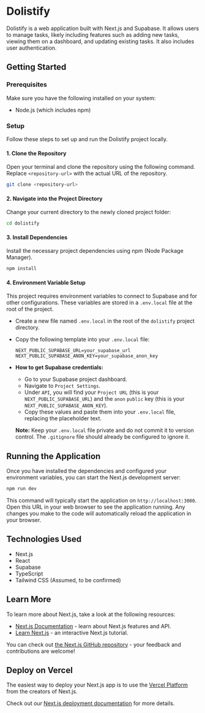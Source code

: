 # Dolistify

Dolistify is a web application built with Next.js and Supabase. It allows users to manage tasks, likely including features such as adding new tasks, viewing them on a dashboard, and updating existing tasks. It also includes user authentication.

## Getting Started

### Prerequisites

Make sure you have the following installed on your system:
*   Node.js (which includes npm)

### Setup

Follow these steps to set up and run the Dolistify project locally.

#### 1. Clone the Repository

Open your terminal and clone the repository using the following command. Replace `<repository-url>` with the actual URL of the repository.

```bash
git clone <repository-url>
```

#### 2. Navigate into the Project Directory

Change your current directory to the newly cloned project folder:

```bash
cd dolistify
```

#### 3. Install Dependencies

Install the necessary project dependencies using npm (Node Package Manager).

```bash
npm install
```

#### 4. Environment Variable Setup

This project requires environment variables to connect to Supabase and for other configurations. These variables are stored in a `.env.local` file at the root of the project.

*   Create a new file named `.env.local` in the root of the `dolistify` project directory.
*   Copy the following template into your `.env.local` file:

    ```env
    NEXT_PUBLIC_SUPABASE_URL=your_supabase_url
    NEXT_PUBLIC_SUPABASE_ANON_KEY=your_supabase_anon_key
    ```

*   **How to get Supabase credentials:**
    *   Go to your Supabase project dashboard.
    *   Navigate to `Project Settings`.
    *   Under `API`, you will find your `Project URL` (this is your `NEXT_PUBLIC_SUPABASE_URL`) and the `anon` `public` key (this is your `NEXT_PUBLIC_SUPABASE_ANON_KEY`).
    *   Copy these values and paste them into your `.env.local` file, replacing the placeholder text.

    **Note:** Keep your `.env.local` file private and do not commit it to version control. The `.gitignore` file should already be configured to ignore it.

## Running the Application

Once you have installed the dependencies and configured your environment variables, you can start the Next.js development server:

```bash
npm run dev
```

This command will typically start the application on `http://localhost:3000`. Open this URL in your web browser to see the application running.
Any changes you make to the code will automatically reload the application in your browser.

## Technologies Used

*   Next.js
*   React
*   Supabase
*   TypeScript
*   Tailwind CSS (Assumed, to be confirmed)

## Learn More

To learn more about Next.js, take a look at the following resources:

- [Next.js Documentation](https://nextjs.org/docs) - learn about Next.js features and API.
- [Learn Next.js](https://nextjs.org/learn) - an interactive Next.js tutorial.

You can check out [the Next.js GitHub repository](https://github.com/vercel/next.js/) - your feedback and contributions are welcome!

## Deploy on Vercel

The easiest way to deploy your Next.js app is to use the [Vercel Platform](https://vercel.com/new?utm_medium=default-template&filter=next.js&utm_source=create-next-app&utm_campaign=create-next-app-readme) from the creators of Next.js.

Check out our [Next.js deployment documentation](https://nextjs.org/docs/deployment) for more details.
